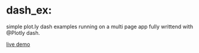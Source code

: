# dash_ex: 

simple plot.ly dash examples running on a multi page app fully writtend with @Plotly dash. 

[live demo](https://dash-ex.herokuapp.com/)